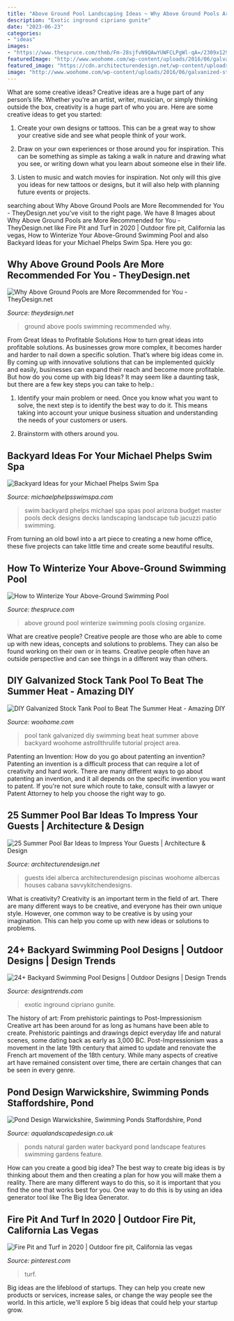 ```yaml
---
title: "Above Ground Pool Landscaping Ideas ~ Why Above Ground Pools Are More Recommended For You"
description: "Exotic inground cipriano gunite"
date: "2023-06-23"
categories:
- "ideas"
images:
- "https://www.thespruce.com/thmb/Fm-28sjfvN9QAwYUWFCLPgWl-qA=/2309x1299/filters:fill(auto,1)/gettyaboveclean-5c013201c9e77c00012ea46e.jpg"
featuredImage: "http://www.woohome.com/wp-content/uploads/2016/06/galvanized-stock-tank-pool-ideas-woohome-7.jpg"
featured_image: "https://cdn.architecturendesign.net/wp-content/uploads/2014/09/Summer-Pool-Bar-Ideas-8.jpg"
image: "http://www.woohome.com/wp-content/uploads/2016/06/galvanized-stock-tank-pool-ideas-woohome-7.jpg"
---
```



What are some creative ideas?
Creative ideas are a huge part of any person’s life. Whether you’re an artist, writer, musician, or simply thinking outside the box, creativity is a huge part of who you are. Here are some creative ideas to get you started:
1. Create your own designs or tattoos. This can be a great way to show your creative side and see what people think of your work.

2. Draw on your own experiences or those around you for inspiration. This can be something as simple as taking a walk in nature and drawing what you see, or writing down what you learn about someone else in their life.

3. Listen to music and watch movies for inspiration. Not only will this give you ideas for new tattoos or designs, but it will also help with planning future events or projects.


	

		
searching about Why Above Ground Pools are More Recommended for You - TheyDesign.net you've visit to the right page. We have 8 Images about Why Above Ground Pools are More Recommended for You - TheyDesign.net like Fire Pit and Turf in 2020 | Outdoor fire pit, California las vegas, How to Winterize Your Above-Ground Swimming Pool and also Backyard Ideas for your Michael Phelps Swim Spa. Here you go:
		
    
## Why Above Ground Pools Are More Recommended For You - TheyDesign.net

<img loading=lazy src="http://theydesign.net/wp-content/uploads/2017/07/above-ground-swimming-pools-lakeland-fl-unique-pools-spas-intended-for-above-ground-pools-why-above-ground-pools-are-more-recommended-for-you-e1499324647749.jpg" onerror="this.onerror=null;this.src='https://tse1.mm.bing.net/th?id=OIP.R9tku2lgiNAo7moh8SnigAHaFj&amp;pid=15.1';" alt="Why Above Ground Pools are More Recommended for You - TheyDesign.net">

_Source: theydesign.net_

>ground above pools swimming recommended why. 

	

From Great Ideas to Profitable Solutions
How to turn great ideas into profitable solutions. As businesses grow more complex, it becomes harder and harder to nail down a specific solution. That’s where big ideas come in. By coming up with innovative solutions that can be implemented quickly and easily, businesses can expand their reach and become more profitable.
But how do you come up with big Ideas? It may seem like a daunting task, but there are a few key steps you can take to help.:

1) Identify your main problem or need. Once you know what you want to solve, the next step is to identify the best way to do it. This means taking into account your unique business situation and understanding the needs of your customers or users.

2) Brainstorm with others around you.

    
## Backyard Ideas For Your Michael Phelps Swim Spa

<img loading=lazy src="https://michaelphelpsswimspa.com/gallery/uploads/images/flexslider/1408733867_598930.jpg" onerror="this.onerror=null;this.src='https://tse3.mm.bing.net/th?id=OIP.OPpl4iFjTUdZegjHbvg6xwHaFA&amp;pid=15.1';" alt="Backyard Ideas for your Michael Phelps Swim Spa">

_Source: michaelphelpsswimspa.com_

>swim backyard phelps michael spa spas pool arizona budget master pools deck designs decks landscaping landscape tub jacuzzi patio swimming. 

	

From turning an old bowl into a art piece to creating a new home office, these five projects can take little time and create some beautiful results.

    
## How To Winterize Your Above-Ground Swimming Pool

<img loading=lazy src="https://www.thespruce.com/thmb/Fm-28sjfvN9QAwYUWFCLPgWl-qA=/2309x1299/filters:fill(auto,1)/gettyaboveclean-5c013201c9e77c00012ea46e.jpg" onerror="this.onerror=null;this.src='https://tse1.mm.bing.net/th?id=OIP.PJhHJPlPeCRdgRS41UoBswHaEK&amp;pid=15.1';" alt="How to Winterize Your Above-Ground Swimming Pool">

_Source: thespruce.com_

>above ground pool winterize swimming pools closing organize. 

	

What are creative people?
Creative people are those who are able to come up with new ideas, concepts and solutions to problems. They can also be found working on their own or in teams. Creative people often have an outside perspective and can see things in a different way than others.

    
## DIY Galvanized Stock Tank Pool To Beat The Summer Heat - Amazing DIY

<img loading=lazy src="http://www.woohome.com/wp-content/uploads/2016/06/galvanized-stock-tank-pool-ideas-woohome-7.jpg" onerror="this.onerror=null;this.src='https://tse4.mm.bing.net/th?id=OIP.i5SJENTOFY9YfnsmV_SiSwHaLH&amp;pid=15.1';" alt="DIY Galvanized Stock Tank Pool to Beat The Summer Heat - Amazing DIY">

_Source: woohome.com_

>pool tank galvanized diy swimming beat heat summer above backyard woohome astrollthrulife tutorial project area. 

	

Patenting an Invention: How do you go about patenting an invention?
Patenting an invention is a difficult process that can require a lot of creativity and hard work. There are many different ways to go about patenting an invention, and it all depends on the specific invention you want to patent. If you're not sure which route to take, consult with a lawyer or Patent Attorney to help you choose the right way to go.

    
## 25 Summer Pool Bar Ideas To Impress Your Guests | Architecture &amp; Design

<img loading=lazy src="https://cdn.architecturendesign.net/wp-content/uploads/2014/09/Summer-Pool-Bar-Ideas-8.jpg" onerror="this.onerror=null;this.src='https://tse4.mm.bing.net/th?id=OIP.zQ8417LVYN1mBkaWMgjeLgHaFi&amp;pid=15.1';" alt="25 Summer Pool Bar Ideas to Impress Your Guests | Architecture &amp; Design">

_Source: architecturendesign.net_

>guests idei alberca architecturendesign piscinas woohome albercas houses cabana savvykitchendesigns. 

	

What is creativity?
Creativity is an important term in the field of art. There are many different ways to be creative, and everyone has their own unique style. However, one common way to be creative is by using your imagination. This can help you come up with new ideas or solutions to problems.

    
## 24+ Backyard Swimming Pool Designs | Outdoor Designs | Design Trends

<img loading=lazy src="https://images.designtrends.com/wp-content/uploads/2016/03/25103559/Backyard-Pool-Waterfall-Ideas.jpg" onerror="this.onerror=null;this.src='https://tse2.mm.bing.net/th?id=OIP.NKHCmhuzjUIterrK_5PrlAHaE9&amp;pid=15.1';" alt="24+ Backyard Swimming Pool Designs | Outdoor Designs | Design Trends">

_Source: designtrends.com_

>exotic inground cipriano gunite. 

	

The history of art: From prehistoric paintings to Post-Impressionism
Creative art has been around for as long as humans have been able to create. Prehistoric paintings and drawings depict everyday life and natural scenes, some dating back as early as 3,000 BC. Post-Impressionism was a movement in the late 19th century that aimed to update and renovate the French art movement of the 18th century. While many aspects of creative art have remained consistent over time, there are certain changes that can be seen in every genre.

    
## Pond Design Warwickshire, Swimming Ponds Staffordshire, Pond

<img loading=lazy src="http://www.aqualandscapedesign.co.uk/images/ponds-water_032.jpg" onerror="this.onerror=null;this.src='https://tse3.mm.bing.net/th?id=OIP.wp_B0DTHBPn82G23LFZYrQHaFj&amp;pid=15.1';" alt="Pond Design Warwickshire, Swimming Ponds Staffordshire, Pond">

_Source: aqualandscapedesign.co.uk_

>ponds natural garden water backyard pond landscape features swimming gardens feature. 

	

How can you create a good big idea?
The best way to create big ideas is by thinking about them and then creating a plan for how you will make them a reality. There are many different ways to do this, so it is important that you find the one that works best for you. One way to do this is by using an idea generator tool like The Big Idea Generator.

    
## Fire Pit And Turf In 2020 | Outdoor Fire Pit, California Las Vegas

<img loading=lazy src="https://i.pinimg.com/736x/43/c0/29/43c029ec94aaafeafc253feed98c5e48.jpg" onerror="this.onerror=null;this.src='https://tse3.mm.bing.net/th?id=OIP.7o1nChSmRCnLoHx8Q9LZNgHaIw&amp;pid=15.1';" alt="Fire Pit and Turf in 2020 | Outdoor fire pit, California las vegas">

_Source: pinterest.com_

>turf. 

	

Big ideas are the lifeblood of startups. They can help you create new products or services, increase sales, or change the way people see the world. In this article, we'll explore 5 big ideas that could help your startup grow.

